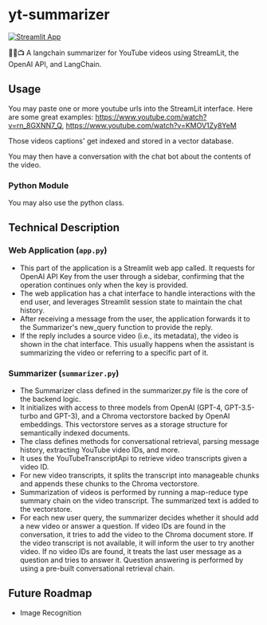 # yt-summarizer
[![Streamlit App](https://static.streamlit.io/badges/streamlit_badge_black_white.svg)](https://yt-summarizer-chat.streamlit.app/)

🦜️🔗📺 A langchain summarizer for YouTube videos using StreamLit, the OpenAI API, and LangChain.

## Usage
You may paste one or more youtube urls into the StreamLit interface.
Here are some great examples: https://www.youtube.com/watch?v=rn_8GXNN7_Q, https://www.youtube.com/watch?v=KMOV1Zy8YeM

Those videos captions' get indexed and stored in a vector database.

You may then have a conversation with the chat bot about the contents of the video.

### Python Module
You may also use the python class.

## Technical Description
### Web Application (`app.py`)
- This part of the application is a Streamlit web app called. It requests for OpenAI API Key from the user through a sidebar, confirming that the operation continues only when the key is provided.
- The web application has a chat interface to handle interactions with the end user, and leverages Streamlit session state to maintain the chat history.
- After receiving a message from the user, the application forwards it to the Summarizer's new_query function to provide the reply.
- If the reply includes a source video (i.e., its metadata), the video is shown in the chat interface. This usually happens when the assistant is summarizing the video or referring to a specific part of it.
### Summarizer (`summarizer.py`)
- The Summarizer class defined in the summarizer.py file is the core of the backend logic.
- It initializes with access to three models from OpenAI (GPT-4, GPT-3.5-turbo and GPT-3), and a Chroma vectorstore backed by OpenAI embeddings. This vectorstore serves as a storage structure for semantically indexed documents.
- The class defines methods for conversational retrieval, parsing message history, extracting YouTube video IDs, and more.
- It uses the YouTubeTranscriptApi to retrieve video transcripts given a video ID.
- For new video transcripts, it splits the transcript into manageable chunks and appends these chunks to the Chroma vectorstore.
- Summarization of videos is performed by running a map-reduce type summary chain on the video transcript. The summarized text is added to the vectorstore.
- For each new user query, the summarizer decides whether it should add a new video or answer a question. If video IDs are found in the conversation, it tries to add the video to the Chroma document store. If the video transcript is not available, it will inform the user to try another video. If no video IDs are found, it treats the last user message as a question and tries to answer it. Question answering is performed by using a pre-built conversational retrieval chain.

## Future Roadmap
- Image Recognition
